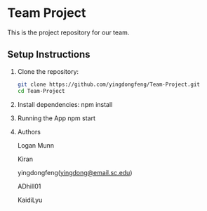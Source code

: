 # Team Project

This is the project repository for our team.

## Setup Instructions

1. Clone the repository:
   ```bash
   git clone https://github.com/yingdongfeng/Team-Project.git
   cd Team-Project
2. Install dependencies:
   npm install
3. Running the App
   npm start
4. Authors
   
   Logan Munn

   Kiran

   yingdongfeng(yingdong@email.sc.edu)

   ADhill01

   KaidiLyu
   